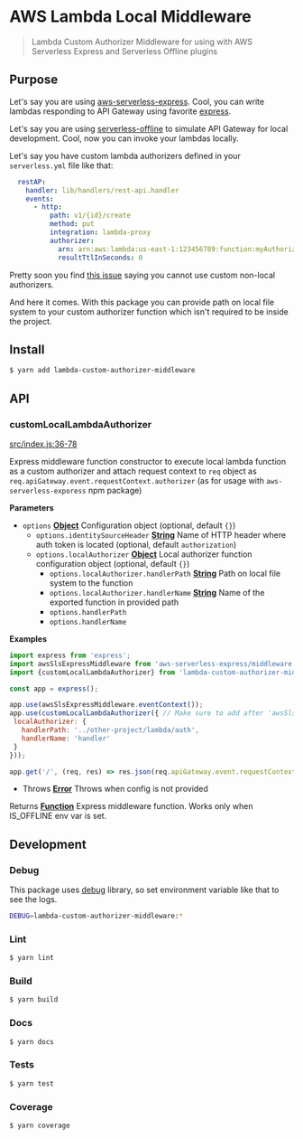 # AWS Lambda Local Middleware

> Lambda Custom Authorizer Middleware for using with AWS Serverless Express and Serverless Offline plugins

## Purpose

Let's say you are using [aws-serverless-express](https://github.com/awslabs/aws-serverless-express).
Cool, you can write lambdas responding to API Gateway using favorite [express](https://github.com/expressjs/express).

Let's say you are using [serverless-offline](https://github.com/dherault/serverless-offline) to simulate API Gateway for
local development. Cool, now you can invoke your lambdas locally.

Let's say you have custom lambda authorizers defined in your `serverless.yml` file like that:

```yml
  restAP:
    handler: lib/handlers/rest-api.handler
    events:
      - http:
          path: v1/{id}/create
          method: put
          integration: lambda-proxy
          authorizer:
            arn: arn:aws:lambda:us-east-1:123456789:function:myAuthorizerFunction
            resultTtlInSeconds: 0
```

Pretty soon you find [this issue](https://github.com/dherault/serverless-offline/issues/118) saying you cannot use custom non-local authorizers.

And here it comes. With this package you can provide path on local file system to your custom authorizer function which isn't required to be inside the project.

## Install

```sh
$ yarn add lambda-custom-authorizer-middleware
```

## API

<!-- Generated by documentation.js. Update this documentation by updating the source code. -->

### customLocalLambdaAuthorizer

[src/index.js:36-78](https://github.com/vladgolubev/lambda-custom-authorizer-middleware/blob/a53b31eba50e2721d173dec77f593122f0bdf72f/src/index.js#L36-L78 "Source code on GitHub")

Express middleware function constructor to execute local lambda function
as a custom authorizer and attach request context to `req` object
as `req.apiGateway.event.requestContext.authorizer` (as for usage with `aws-serverless-exporess` npm package)

**Parameters**

-   `options` **[Object](https://developer.mozilla.org/en-US/docs/Web/JavaScript/Reference/Global_Objects/Object)** Configuration object (optional, default `{}`)
    -   `options.identitySourceHeader` **[String](https://developer.mozilla.org/en-US/docs/Web/JavaScript/Reference/Global_Objects/String)** Name of HTTP header where auth token is located (optional, default `authorization`)
    -   `options.localAuthorizer` **[Object](https://developer.mozilla.org/en-US/docs/Web/JavaScript/Reference/Global_Objects/Object)** Local authorizer function configuration object (optional, default `{}`)
        -   `options.localAuthorizer.handlerPath` **[String](https://developer.mozilla.org/en-US/docs/Web/JavaScript/Reference/Global_Objects/String)** Path on local file system to the function
        -   `options.localAuthorizer.handlerName` **[String](https://developer.mozilla.org/en-US/docs/Web/JavaScript/Reference/Global_Objects/String)** Name of the exported function in provided path
        -   `options.handlerPath`
        -   `options.handlerName`

**Examples**

```javascript
import express from 'express';
import awsSlsExpressMiddleware from 'aws-serverless-express/middleware';
import {customLocalLambdaAuthorizer} from 'lambda-custom-authorizer-middleware';

const app = express();

app.use(awsSlsExpressMiddleware.eventContext());
app.use(customLocalLambdaAuthorizer({ // Make sure to add after 'awsSlsExpressMiddleware'
 localAuthorizer: {
   handlerPath: '../other-project/lambda/auth',
   handlerName: 'handler'
 }
}));

app.get('/', (req, res) => res.json(req.apiGateway.event.requestContext.authorizer));
```

-   Throws **[Error](https://developer.mozilla.org/en-US/docs/Web/JavaScript/Reference/Global_Objects/Error)** Throws when config is not provided

Returns **[Function](https://developer.mozilla.org/en-US/docs/Web/JavaScript/Reference/Statements/function)** Express middleware function. Works only when IS_OFFLINE env var is set.

## Development

### Debug

This package uses [debug](https://github.com/visionmedia/debug) library,
so set environment variable like that to see the logs.

```sh
DEBUG=lambda-custom-authorizer-middleware:*
```

### Lint

```sh
$ yarn lint
```

### Build

```sh
$ yarn build
```

### Docs

```sh
$ yarn docs
```

### Tests

```sh
$ yarn test
```

### Coverage

```sh
$ yarn coverage
```
